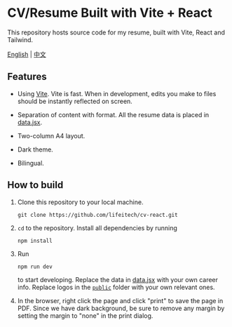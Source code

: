 # CV/Resume Built with Vite + React

This repository hosts source code for my resume, built with Vite, React and Tailwind.

[English](README.md) | [中文](README-CN.md)

## Features

- Using [Vite](https://vitejs.dev/). Vite is fast. When in development, edits you make to files should be instantly reflected on screen.

- Separation of content with format. All the resume data is placed in [data.jsx](/src/sections/data.jsx).

- Two-column A4 layout.

- Dark theme.

- Bilingual.

## How to build

1. Clone this repository to your local machine.

    ```shell
    git clone https://github.com/lifeitech/cv-react.git
    ```

2. `cd` to the repository. Install all dependencies by running

    ```shell
    npm install
    ```

3. Run

    ```shell
    npm run dev
    ```

    to start developing. Replace the data in [data.jsx](/src/sections/data.jsx) with your own career info. Replace logos in the [`public`](/public/) folder with your own relevant ones.

4. In the browser, right click the page and click "print" to save the page in PDF. Since we have dark background, be sure to remove any margin by setting the margin to "none" in the print dialog.